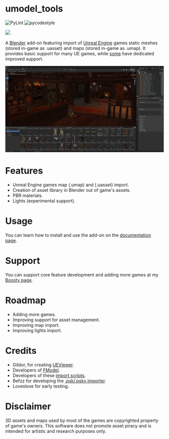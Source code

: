 # umodel_tools
![PyLint](https://github.com/skarndev/umodel_tools/actions/workflows/pylint.yml/badge.svg)
![pycodestyle](https://github.com/skarndev/umodel_tools/actions/workflows/pycodestyle.yml/badge.svg)

[![](https://dcbadge.vercel.app/api/server/DJYZwyegSF)](https://discord.gg/DJYZwyegSF)

A [Blender](https://blender.org>) add-on featuring import of [Unreal Engine](https://www.unrealengine.com>)
games static meshes (stored in-game as .uasset) and maps (stored in-game as .umap). It provides basic support for many
UE games, while [some](https://skarndev.github.io/umodel_tools/supported_games.html) have dedicated improved support.

![](/docs/source/images/demo.jpeg?raw=true "Demo")

# Features
- Unreal Engine games map (.umap) and (.uasset) import.
- Creation of asset library in Blender out of game's assets.
- PBR materials.
- Lights (experimental support).

# Usage
You can learn how to install and use the add-on on the
[documentation page](https://skarndev.github.io/umodel_tools/).

# Support
You can support core feature development and adding more games at my
[Boosty page](https://boosty.to/skarn).

# Roadmap
- Adding more games. 
- Improving support for asset management.
- Improving map import.
- Improving lights import.

# Credits
- Gildor, for creating [UEViewer](https://www.gildor.org/en/projects/umodel).
- Developers of [FModel](https://fmodel.app).
- Developers of these [import scripts](https://github.com/Ganonmaster/Blender-Scripts/tree/master/ue4map-tools).
- Befzz for developing the [.psk/.pskx importer](https://github.com/Befzz/blender3d_import_psk_psa).
- Loveslove for early testing.

# Disclaimer
3D assets and maps used by most of the games are copyrighted property of game's owners.
This software does not promote asset piracy and is intended for artistic and research purposes only.
